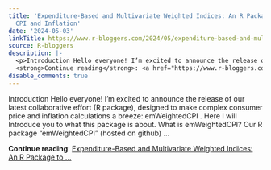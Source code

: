 ```yaml
---
title: 'Expenditure-Based and Multivariate Weighted Indices: An R Package to Calculate
  CPI and Inflation'
date: '2024-05-03'
linkTitle: https://www.r-bloggers.com/2024/05/expenditure-based-and-multivariate-weighted-indices-an-r-package-to-calculate-cpi-and-inflation/
source: R-bloggers
description: |-
  <p>Introduction Hello everyone! I’m excited to announce the release of our latest collaborative effort (R package), designed to make complex consumer price and inflation calculations a breeze: emWeightedCPI . Here I will Introduce you to what this package is about. What is emWeightedCPI? Our R package “emWeightedCPI” (hosted on github) ...</p>
  <strong>Continue reading</strong>: <a href="https://www.r-bloggers.com/2024/05/expenditure-based-and-multivariate-weighted-indices-an-r-package-to-calculate-cpi-and-inflation/">Expenditure-Based and Multivariate Weighted Indices: An R Package to ...
disable_comments: true
---
```

<p>Introduction Hello everyone! I’m excited to announce the release of our latest collaborative effort (R package), designed to make complex consumer price and inflation calculations a breeze: emWeightedCPI . Here I will Introduce you to what this package is about. What is emWeightedCPI? Our R package “emWeightedCPI” (hosted on github) ...</p>
<strong>Continue reading</strong>: <a href="https://www.r-bloggers.com/2024/05/expenditure-based-and-multivariate-weighted-indices-an-r-package-to-calculate-cpi-and-inflation/">Expenditure-Based and Multivariate Weighted Indices: An R Package to ...